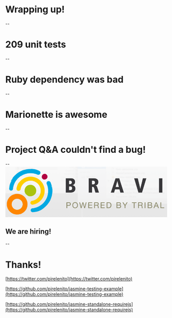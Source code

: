 # Wrapping up!

--
# 209 unit tests

--
# Ruby dependency was bad

--
# Marionette is awesome

--
# Project Q&A couldn't find a bug!

--
![bravi](slides/img/bravi.png)
## We are hiring!

--
# Thanks!
[https://twitter.com/pirelenito](https://twitter.com/pirelenito)

[https://github.com/pirelenito/jasmine-testing-example](https://github.com/pirelenito/jasmine-testing-example)

[https://github.com/pirelenito/jasmine-standalone-requirejs](https://github.com/pirelenito/jasmine-standalone-requirejs)

